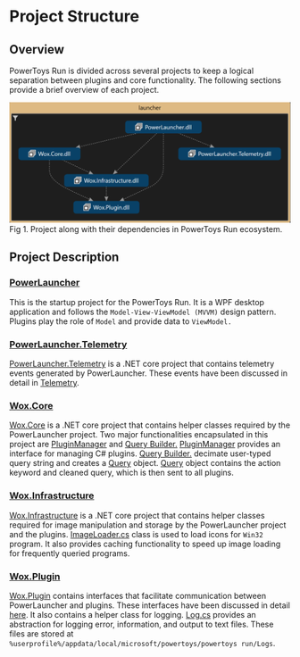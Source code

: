 # Project Structure

## Overview

PowerToys Run is divided across several projects to keep a logical separation between plugins and core functionality. The following sections provide a brief overview of each project.

![Image of project dependency](/doc/images/launcher/launcher_dependency.PNG)
Fig 1. Project along with their dependencies in PowerToys Run ecosystem.

## Project Description

### [PowerLauncher](/src/modules/launcher/PowerLauncher)

This is the startup project for the PowerToys Run. It is a WPF desktop application and follows the `Model-View-ViewModel (MVVM)` design pattern. Plugins play the role of `Model` and provide data to `ViewModel.`

### [PowerLauncher.Telemetry](/src/modules/launcher/PowerLauncher.Telemetry)

[PowerLauncher.Telemetry](/src/modules/launcher/PowerLauncher.Telemetry) is a .NET core project that contains telemetry events generated by PowerLauncher. These events have been discussed in detail in [Telemetry](/doc/devdocs/modules/launcher/telemetry.md).

<!-- here be broken links -->
### [Wox.Core](/src/modules/launcher/Wox.Core)

[Wox.Core](/src/modules/launcher/Wox.Core) is a .NET core project that contains helper classes required by the PowerLauncher project. Two major functionalities encapsulated in this project are [PluginManager](/src/modules/launcher/Wox.Core/Plugin/PluginManager.cs) and [Query Builder.](/src/modules/launcher/Wox.Core/Plugin/QueryBuilder.cs) [PluginManager](/src/modules/launcher/Wox.Core/Plugin/PluginManager.cs) provides an interface for managing C# plugins. [Query Builder.](/src/modules/launcher/Wox.Core/Plugin/QueryBuilder.cs) decimate user-typed query string and creates a [Query](/src/modules/launcher/Wox.Plugin/Query.cs) object. [Query](/src/modules/launcher/Wox.Plugin/Query.cs) object contains the action keyword and cleaned query, which is then sent to all plugins.

### [Wox.Infrastructure](/src/modules/launcher/Wox.Infrastructure)

[Wox.Infrastructure](/src/modules/launcher/Wox.Infrastructure) is a .NET core project that contains helper classes required for image manipulation and storage by the PowerLauncher project and the plugins. [ImageLoader.cs](/src/modules/launcher/Wox.Infrastructure/Image/ImageLoader.cs) class is used to load icons for `Win32` program. It also provides caching functionality to speed up image loading for frequently queried programs.

### [Wox.Plugin](/src/modules/launcher/Wox.Plugin)

[Wox.Plugin](/src/modules/launcher/Wox.Plugin) contains interfaces that facilitate communication between PowerLauncher and plugins. These interfaces have been discussed in detail [here](/doc/devdocs/modules/launcher/architecture.md#flow-of-data-between-viewmodels-and-pluginsmodel). It also contains a helper class for logging. [Log.cs](/src/modules/launcher/Wox.Plugin/Logger/Log.cs) provides an abstraction for logging error, information, and output to text files. These files are stored at `%userprofile%/appdata/local/microsoft/powertoys/powertoys run/Logs`.
